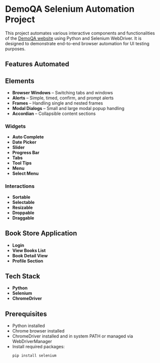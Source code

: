 # DemoQA Selenium Automation Project

This project automates various interactive components and functionalities of the [DemoQA website](https://demoqa.com) using Python and Selenium WebDriver. 
It is designed to demonstrate end-to-end browser automation for UI testing purposes.

## Features Automated

## Elements
- **Browser Windows** – Switching tabs and windows
- **Alerts** – Simple, timed, confirm, and prompt alerts
- **Frames** – Handling single and nested frames
- **Modal Dialogs** – Small and large modal popup handling
- **Accordian** – Collapsible content sections

### Widgets
- **Auto Complete**
- **Date Picker**
- **Slider**
- **Progress Bar**
- **Tabs**
- **Tool Tips**
- **Menu**
- **Select Menu**

### Interactions
- **Sortable**
- **Selectable**
- **Resizable**
- **Droppable**
- **Draggable**

## Book Store Application
- **Login**
- **View Books List**
- **Book Detail View**
- **Profile Section**

## Tech Stack
- **Python**
- **Selenium**
- **ChromeDriver**

## Prerequisites
- Python installed
- Chrome browser installed
- ChromeDriver installed and in system PATH or managed via WebDriverManager
- Install required packages:
  ```bash
  pip install selenium
